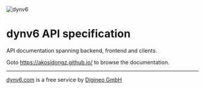 ![dynv6](https://github.com/user-attachments/assets/2fdeda3a-adb9-4984-adae-dcd935c6932a)

# dynv6 API specification

API documentation spanning backend, frontend and clients.

Goto <https://akosidongz.github.io/> to browse the documentation.

---

[dynv6.com](https://dynv6.com/) is a free service by
[Digineo GmbH](https://www.digineo.de/)

